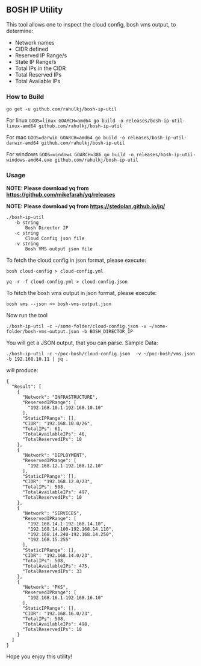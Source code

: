 BOSH IP Utility
---

This tool allows one to inspect the cloud config, bosh vms output, to determine:
* Network names
* CIDR defined
* Reserved IP Range/s
* State IP Range/s
* Total IPs in the CIDR
* Total Reserved IPs
* Total Available IPs


### How to Build

`go get -u github.com/rahulkj/bosh-ip-util`

For linux `GOOS=linux GOARCH=amd64 go build -o releases/bosh-ip-util-linux-amd64 github.com/rahulkj/bosh-ip-util`

For mac `GOOS=darwin GOARCH=amd64 go build -o releases/bosh-ip-util-darwin-amd64 github.com/rahulkj/bosh-ip-util`

For windows `GOOS=windows GOARCH=386 go build -o releases/bosh-ip-util-windows-amd64.exe github.com/rahulkj/bosh-ip-util`

### Usage

**NOTE: Please download yq from https://github.com/mikefarah/yq/releases**

**NOTE: Please download yq from https://stedolan.github.io/jq/**

```
./bosh-ip-util
   -b string
       Bosh Director IP
   -c string
       Cloud Config json file
   -v string
       Bosh VMS output json file
```

To fetch the cloud config in json format, please execute:
```
bosh cloud-config > cloud-config.yml

yq -r -f cloud-config.yml > cloud-config.json
```

To fetch the bosh vms output in json format, please execute:
```
bosh vms --json >> bosh-vms-output.json
```

Now run the tool
```
./bosh-ip-util -c ~/some-folder/cloud-config.json -v ~/some-folder/bosh-vms-output.json -b BOSH_DIRECTOR_IP
```

You will get a JSON output, that you can parse. Sample Data:
```
./bosh-ip-util -c ~/poc-bosh/cloud-config.json  -v ~/poc-bosh/vms.json -b 192.168.10.11 | jq .
```

will produce:
```
{
  "Result": [
    {
      "Network": "INFRASTRUCTURE",
      "ReservedIPRange": [
        "192.168.10.1-192.168.10.10"
      ],
      "StaticIPRange": [],
      "CIDR": "192.168.10.0/26",
      "TotalIPs": 61,
      "TotalAvailableIPs": 46,
      "TotalReservedIPs": 10
    },
    {
      "Network": "DEPLOYMENT",
      "ReservedIPRange": [
        "192.168.12.1-192.168.12.10"
      ],
      "StaticIPRange": [],
      "CIDR": "192.168.12.0/23",
      "TotalIPs": 508,
      "TotalAvailableIPs": 497,
      "TotalReservedIPs": 10
    },
    {
      "Network": "SERVICES",
      "ReservedIPRange": [
        "192.168.14.1-192.168.14.10",
        "192.168.14.100-192.168.14.110",
        "192.168.14.240-192.168.14.250",
        "192.168.15.255"
      ],
      "StaticIPRange": [],
      "CIDR": "192.168.14.0/23",
      "TotalIPs": 508,
      "TotalAvailableIPs": 475,
      "TotalReservedIPs": 33
    },
    {
      "Network": "PKS",
      "ReservedIPRange": [
        "192.168.16.1-192.168.16.10"
      ],
      "StaticIPRange": [],
      "CIDR": "192.168.16.0/23",
      "TotalIPs": 508,
      "TotalAvailableIPs": 498,
      "TotalReservedIPs": 10
    }
  ]
}
```

Hope you enjoy this utility!
